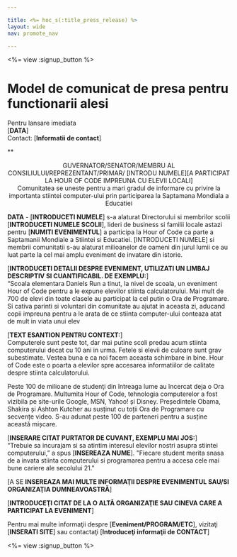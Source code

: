 ```yaml
---

title: <%= hoc_s(:title_press_release) %>
layout: wide
nav: promote_nav

---
```


<%= view :signup_button %>

# Model de comunicat de presa pentru functionarii alesi

Pentru lansare imediata  
[**DATA**]  
Contact: [**Informatii de contact**]  
  


**

<center>
  GUVERNATOR/SENATOR/MEMBRU AL CONSILIULUI/REPREZENTANT/PRIMAR/ [INTRODU NUMELE][A PARTICIPAT LA HOUR OF CODE IMPREUNA CU ELEVII LOCALI]</strong><br /> Comunitatea se uneste pentru a mari gradul de informare cu privire la importanta stiintei computer-ului prin participarea la Saptamana Mondiala a Educatiei
</center>

  
  
</p> 

**DATA** - [**INTRODUCETI NUMELE**] s-a alaturat Directorului si membrilor scolii [**INTRODUCETI NUMELE SCOLII**], lideri de business si familii locale astazi pentru [**NUMITI EVENIMENTUL**] a participa la Hour of Code ca parte a Saptamanii Mondiale a Stiintei si Educatiei. [INTRODUCETI NUMELE] si membrii comunitatii s-au alaturat milioanelor de oameni din jurul lumii ce au luat parte la cel mai amplu eveniment de invatare din istorie.

[**INTRODUCETI DETALII DESPRE EVENIMENT, UTILIZATI UN LIMBAJ DESCRIPTIV SI CUANTIFICABIL. DE EXEMPLU:**]  
“Scoala elementara Daniels Run a tinut, la nivel de scoala, un eveniment Hour of Code pentru a le expune elevilor stiinta calculatorului. Mai mult de 700 de elevi din toate clasele au participat la cel putin o Ora de Programare. Si cativa parinti si voluntari din comunitate au ajutat in aceasta zi, aducand copii impreuna pentru a le arata de ce stiinta computer-ului conteaza atat de mult in viata unui elev

[**TEXT ESANTION PENTRU CONTEXT:**]  
Computerele sunt peste tot, dar mai putine scoli predau acum stiinta computerului decat cu 10 ani in urma. Fetele si elevii de culoare sunt grav subestimate. Vestea buna e ca noi facem aceasta schimbare in bine. Hour of Code este o poarta a elevilor spre accesarea informatiilor de calitate despre stiinta calculatorului.

Peste 100 de milioane de studenţi din întreaga lume au încercat deja o Ora de Programare. Multumita Hour of Code, tehnologia computerelor a fost vizibila pe site-urile Google, MSN, Yahoo! și Disney. Președintele Obama, Shakira și Ashton Kutcher au susținut cu toții Ora de Programare cu secvențe video. S-au adunat peste 100 de parteneri pentru a susține această mișcare.

[**INSERARE CITAT PURTATOR DE CUVANT, EXEMPLU MAI JOS:**]  
“Trebuie sa incurajam si sa atintim interesul elevilor nostri asupra stiintei computerului,” a spus [**INSEREAZA NUME**]. "Fiecare student merita snasa de a invata stiinta computerului si programarea pentru a accesa cele mai bune cariere ale secolului 21."

[A SE **INSEREAZA MAI MULTE INFORMAŢII DESPRE EVENIMENTUL SAU/SI ORGANIZAŢIA DUMNEAVOASTRĂ**]

[**INTRODUCEŢI CITAT DE LA O ALTĂ ORGANIZAŢIE SAU CINEVA CARE A PARTICIPAT LA EVENIMENT**]

Pentru mai multe informaţii despre [**Eveniment/PROGRAM/ETC**], vizitaţi [**INSERATI SITE**] sau contactaţi [**Introduceţi informaţii de CONTACT**]

  
  


<%= view :signup_button %>